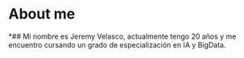 # About me
*## Mi nombre es Jeremy Velasco, actualmente tengo 20 años y me encuentro cursando un grado de especialización en IA y BigData.  
<!--

##Hobbies
###lgunos de mis hoobies son:
1. La informática
2. Tecnologia
3. Deporte
4. Ocio





<!--
